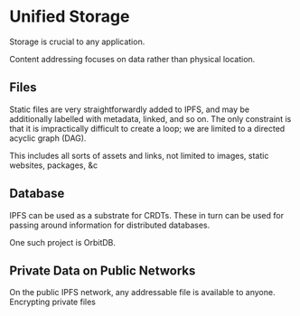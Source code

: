 # Unified Storage

Storage is crucial to any application.

Content addressing focuses on data rather than physical location.

## Files

Static files are very straightforwardly added to IPFS, and may be additionally labelled with metadata, linked, and so on. The only constraint is that it is impractically difficult to create a loop; we are limited to a directed acyclic graph \(DAG\).

This includes all sorts of assets and links, not limited to images, static websites, packages, &c

## Database

IPFS can be used as a substrate for CRDTs. These in turn can be used for passing around information for distributed databases.

One such project is OrbitDB.

## Private Data on Public Networks

On the public IPFS network, any addressable file is available to anyone. Encrypting private files

